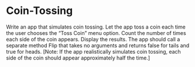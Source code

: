 # Coin-Tossing
Write an app that simulates coin tossing. Let the app toss a coin each time the user chooses the “Toss Coin” menu option. Count the number of times each side of the coin appears. Display the results. The app should call a separate method Flip that takes no arguments and returns false for tails and true for heads. [Note: If the app realistically simulates coin tossing, each side of the coin should appear approximately half the time.]
